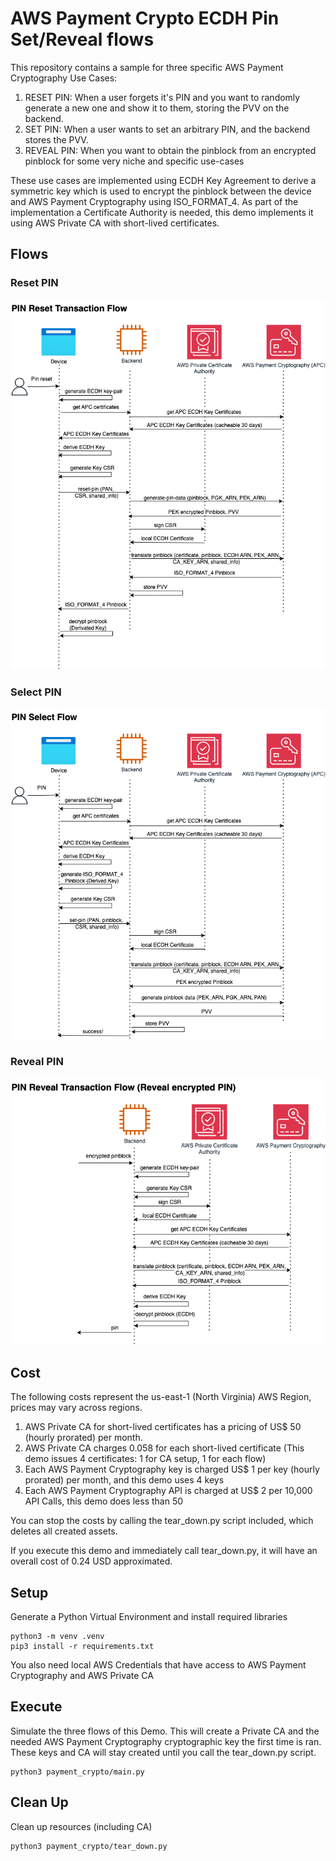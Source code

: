 # AWS Payment Crypto ECDH Pin Set/Reveal flows

This repository contains a sample for three specific AWS Payment Cryptography Use Cases:
1. RESET PIN: When a user forgets it's PIN and you want to randomly generate a new one and show it to them, storing the PVV on the backend. 
2. SET PIN: When a user wants to set an arbitrary PIN, and the backend stores the PVV.
3. REVEAL PIN: When you want to obtain the pinblock from an encrypted pinblock for some very niche and specific use-cases

These use cases are implemented using ECDH Key Agreement to derive a symmetric key which is used to encrypt the pinblock between the device and AWS Payment Cryptography using ISO_FORMAT_4. As part of the implementation a Certificate Authority is needed, this demo implements it using AWS Private CA with short-lived certificates. 

## Flows
### Reset PIN
![PIN Reset](images/PIN-Reset.png?raw=true "PIN Reset")

### Select PIN
![PIN Select](images/PIN-Select.png?raw=true "PIN Select")

### Reveal PIN
![PIN Reveal](images/PIN-Reveal.png?raw=true "PIN Reveal")

## Cost
The following costs represent the us-east-1 (North Virginia) AWS Region, prices may vary across regions.

1. AWS Private CA for short-lived certificates has a pricing of US$ 50 (hourly prorated) per month.
2. AWS Private CA charges 0.058 for each short-lived certificate (This demo issues 4 certificates: 1 for CA setup, 1 for each flow)
3. Each AWS Payment Cryptography key is charged US$ 1 per key (hourly prorated) per month, and this demo uses 4 keys
4. Each AWS Payment Cryptography API is charged at US$ 2 per 10,000 API Calls, this demo does less than 50

You can stop the costs by calling the tear_down.py script included, which deletes all created assets.

If you execute this demo and immediately call tear_down.py, it will have an overall cost of 0.24 USD approximated.

## Setup

Generate a Python Virtual Environment and install required libraries
```
python3 -m venv .venv
pip3 install -r requirements.txt
```
You also need local AWS Credentials that have access to AWS Payment Cryptography and AWS Private CA

## Execute
Simulate the three flows of this Demo. This will create a Private CA and the needed AWS Payment Cryptography cryptographic key the first time is ran.
These keys and CA will stay created until you call the tear_down.py script.

```
python3 payment_crypto/main.py
```

## Clean Up
Clean up resources (including CA)
```
python3 payment_crypto/tear_down.py
```

